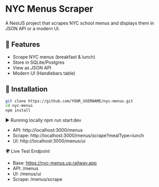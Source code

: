 # NYC Menus Scraper

A NestJS project that scrapes NYC school menus and displays them in JSON API or a modern UI.

## 🚀 Features
- Scrape NYC menus (breakfast & lunch)
- Store in SQLite/Postgres
- View as JSON API
- Modern UI (Handlebars table)

## 🔧 Installation
```bash
git clone https://github.com/YOUR_USERNAME/nyc-menus.git
cd nyc-menus
npm install
```
▶️ Running locally
npm run start:dev
- API: http://localhost:3000/menus 
- Scrape: http://localhost:3000/menus/scrape?mealType=lunch 
- UI: http://localhost:3000/menus/ui

🌍 Live Test Endpoint
- Base: https://nyc-menus.up.railway.app
- API: /menus
- UI: /menus/ui
- Scrape: /menus/scrape
